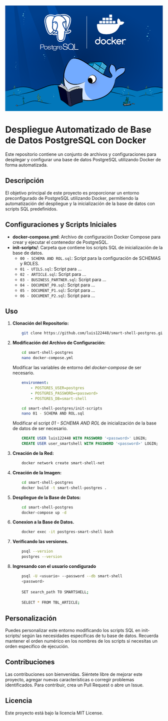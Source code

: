 ![Logo del Projecto](./resources/logo.png)

# Despliegue Automatizado de Base de Datos PostgreSQL con Docker

Este repositorio contiene un conjunto de archivos y configuraciones para desplegar y configurar una base de datos PostgreSQL utilizando Docker de forma automatizada.

## Descripción

El objetivo principal de este proyecto es proporcionar un entorno preconfigurado de PostgreSQL utilizando Docker, permitiendo la automatización del despliegue y la inicialización de la base de datos con scripts SQL predefinidos.

## Configuraciones y Scripts Iniciales

- **docker-compose.yml**: Archivo de configuración Docker Compose para crear y ejecutar el contenedor de PostgreSQL.
- **init-scripts/**: Carpeta que contiene los scripts SQL de inicialización de la base de datos.
  - `00 - SCHEMA AND ROL.sql`: Script para la configuración de SCHEMAS y ROLES.
  - `01 - UTILS.sql`: Script para ...
  - `02 - ARTICLE.sql`: Script para ...
  - `03 - BUSINESS_PARTNER.sql`: Script para ...
  - `04 - DOCUMENT_P0.sql`: Script para ...
  - `05 - DOCUMENT_P1.sql`: Script para ...
  - `06 - DOCUMENT_P2.sql`: Script para ...
  
## Uso

1. **Clonación del Repositorio:**
    ```bash
        git clone https://github.com/luis122448/smart-shell-postgres.git
    ```

2. **Modificación del Archivo de Configuración:**
    ```bash
        cd smart-shell-postgres
        nano docker-compose.yml
    ```
    Modificar las variables de entorno del *docker-compose* de ser necesario.
    ```yml
        environment:
            - POSTGRES_USER=postgres
            - POSTGRES_PASSWORD=<password>
            - POSTGRES_DB=smart-shell
    ```
    
    ```bash
        cd smart-shell-postgres/init-scripts
        nano 01 - SCHEMA AND ROL.sql
    ```
    Modificar el script *01 - SCHEMA AND ROL* de inicialización de la base de datos de ser necesario.
    ```sql
        CREATE USER luis122448 WITH PASSWORD '<password>' LOGIN;
        CREATE USER user_smartshell WITH PASSWORD '<password>' LOGIN;
    ```

3. **Creación de la Red:**
    ```bash
        docker network create smart-shell-net
    ```

4. **Creación de la Imagen:**
    ```bash
        cd smart-shell-postgres
        docker build -t smart-shell-postgres .
    ```

5. **Despliegue de la Base de Datos:**
    ```bash
        cd smart-shell-postgres
        docker-compose up -d
    ```

6. **Conexion a la Base de Datos.**
    ```bash
        docker exec -it postgres-smart-shell bash
    ```

7. **Verificando las versiones.**
    ```bash
        psql --version
        postgres --version
    ```

8. **Ingresando con el usuario condigurado**
    ```bash
        psql -U <usuario> --password --db smart-shell
        <password>

        SET search_path TO SMARTSHELL;

        SELECT * FROM TBL_ARTICLE;
    ```

## Personalización
Puedes personalizar este entorno modificando los scripts SQL en init-scripts/ según las necesidades específicas de tu base de datos. Recuerda mantener el orden numérico en los nombres de los scripts si necesitas un orden específico de ejecución.

## Contribuciones
Las contribuciones son bienvenidas. Siéntete libre de mejorar este proyecto, agregar nuevas características o corregir problemas identificados. Para contribuir, crea un Pull Request o abre un Issue.

## Licencia
Este proyecto está bajo la licencia MIT License.